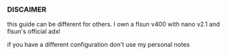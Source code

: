 ### DISCAIMER
this guide can be different for others. 
I own a flsun v400 with nano v2.1 and flsun's official adxl

if you have a different configuration don't use my personal notes